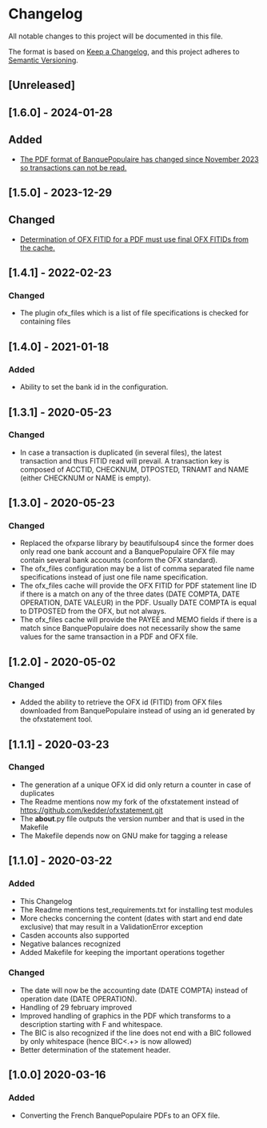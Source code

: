 # Changelog

All notable changes to this project will be documented in this file.

The format is based on [Keep a Changelog](https://keepachangelog.com/en/1.0.0/),
and this project adheres to [Semantic Versioning](https://semver.org/spec/v2.0.0.html).

## [Unreleased]

## [1.6.0] - 2024-01-28

## Added

- [The PDF format of BanquePopulaire has changed since November 2023 so transactions can not be read.](https://github.com/gpaulissen/ofxstatement-french/issues/2)

## [1.5.0] - 2023-12-29

## Changed

- [Determination of OFX FITID for a PDF must use final OFX FITIDs from the cache.](https://github.com/gpaulissen/ofxstatement-french/issues/1)

## [1.4.1] - 2022-02-23

### Changed

- The plugin ofx_files which is a list of file specifications is checked for containing files

## [1.4.0] - 2021-01-18

### Added

- Ability to set the bank id in the configuration.

## [1.3.1] - 2020-05-23

### Changed

- In case a transaction is duplicated (in several files), the
  latest transaction and thus FITID read will prevail. A transaction
  key is composed of ACCTID, CHECKNUM, DTPOSTED, TRNAMT and NAME
  (either CHECKNUM or NAME is empty).

## [1.3.0] - 2020-05-23

### Changed

- Replaced the ofxparse library by beautifulsoup4 since the former
  does only read one bank account and a BanquePopulaire OFX file
  may contain several bank accounts (conform the OFX standard).
- The ofx_files configuration may be a list of comma separated
  file name specifications instead of just one file name
  specification.
- The ofx_files cache will provide the OFX FITID for PDF statement
  line ID if there is a match on any of the three dates (DATE
  COMPTA, DATE OPERATION, DATE VALEUR) in the PDF. Usually DATE
  COMPTA is equal to DTPOSTED from the OFX, but not always.
- The ofx_files cache will provide the PAYEE and MEMO fields if
  there is a match since BanquePopulaire does not necessarily show
  the same values for the same transaction in a PDF and OFX file.

## [1.2.0] - 2020-05-02

### Changed

- Added the ability to retrieve the OFX id (FITID) from OFX files
  downloaded from BanquePopulaire instead of using an id generated
  by the ofxstatement tool.

## [1.1.1] - 2020-03-23

### Changed

- The generation af a unique OFX id did only return a counter in
  case of duplicates
- The Readme mentions now my fork of the ofxstatement instead of
  https://github.com/kedder/ofxstatement.git
- The __about__.py file outputs the version number and that is
  used in the Makefile
- The Makefile depends now on GNU make for tagging a release

## [1.1.0] - 2020-03-22

### Added

- This Changelog
- The Readme mentions test_requirements.txt for installing test modules
- More checks concerning the content (dates with start and end
  date exclusive) that may result in a ValidationError exception
- Casden accounts also supported
- Negative balances recognized
- Added Makefile for keeping the important operations together

### Changed

- The date will now be the accounting date (DATE COMPTA) instead of operation date (DATE OPERATION).
- Handling of 29 february improved
- Improved handling of graphics in the PDF which transforms to a
  description starting with F and whitespace.
- The BIC is also recognized if the line does not end with a BIC
  followed by only whitespace (hence BIC<ws><number><ws><.+> is now
  allowed)
- Better determination of the statement header.

## [1.0.0] 2020-03-16

### Added

- Converting the French BanquePopulaire PDFs to an OFX file.
